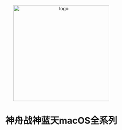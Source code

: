 <p align="center">
<img src="https://ws2.sinaimg.cn/large/9f1137b1gy1g1hg3epia2j20n505jt9q.jpg" width="300px" alt="logo">
<h1 align="center">神舟战神蓝天macOS全系列</h1>
<p align="center">
